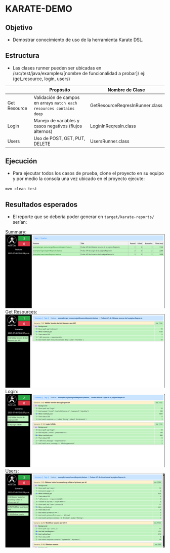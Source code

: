# KARATE-DEMO

## Objetivo

* Demostrar conocimiento de uso de la herramienta Karate DSL.

## Estructura

* Las clases runner pueden ser ubicadas en /src/test/java/examples/[nombre de funcionalidad a probar]/ ej: (get_resource, login, users)

|              | Propósito                                                          | Nombre de Clase                 |
|--------------|--------------------------------------------------------------------|---------------------------------|
| Get Resource | Validación de campos en arrays `match each resources contains deep`| GetResourceReqresInRunner.class |
| Login        | Manejo de variables y casos negativos (flujos alternos)            | LoginInReqresIn.class           |
| Users        | Uso de POST, GET, PUT, DELETE                                      | UsersRunner.class               |

## Ejecución

* Para ejecutar todos los casos de prueba, clone el proyecto en su equipo y por medio la consola una vez ubicado en el proyecto ejecute:

`mvn clean test`

## Resultados esperados

* El reporte que se debería poder generar en `target/karate-reports/` serían:

Summary:
![summary_report.PNG](src/test/resources/summary_report.png)
Get Resources:
![get_resources.PNG](src/test/resources/get_resources.png)
Login:
![login.PNG](src/test/resources/Login.png)
Users:
![users.PNG](src/test/resources/users.png)
